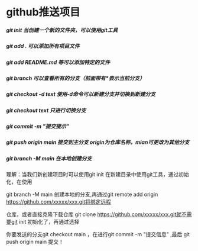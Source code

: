 # 				github推送项目

##### git init  当创建一个新的文件夹，可以使用git工具

##### git add . 可以添加所有项目文件

##### git add README.md 等可以添加特定的文件

##### git branch 可以查看所有的分支（前面带有*表示当前分支）

##### git checkout -d text 使用-d命令可以新建分支并切换到新建分支

##### git checkout text 只进行切换分支

##### git commit -m "提交提示" 

##### git push origin main 提交到主分支 origin为仓库名称，mian可更改为其他分支

##### git branch -M main 在本地创建分支

理解：当我们新创建项目时可以使用git init 在新建目录中使用git工具，通过初始化，在使用

git branch -M main 创建本地的分支,再通过git remote add origin https://github.com/xxxxx/xxx.git将绑定远程

仓库，或者直接克隆下载仓库 git clone  https://github.com/xxxxx/xxx.git就不需要git init 初始化了，再通过选择 

你要发送的分支git checkout main ，在进行git commit -m "提交信息" ,最后 git push origin main 提交！